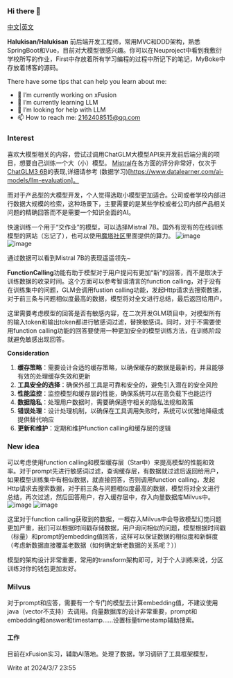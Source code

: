 ### Hi there 👋
[中文](https://github.com/Halukisan/Halukisan/blob/main/README.md)|[英文](https://github.com/Halukisan/Halukisan/blob/main/READMEE.md)

**Halukisan/Halukisan** 前后端开发工程师，常用MVC和DDD架构，熟悉SpringBoot和Vue，目前对大模型很感兴趣。你可以在Neuproject中看到我敷衍学校所写的作业，First中存放着所有学习编程的过程中所记下的笔记，MyBoke中存放着博客的源码。

There have some tips that can help you learn about me: 
- 🔭 I’m currently working on xFusion
- 🌱 I’m currently learning LLM
- 🤔 I’m looking for help with LLM
- 📫 How to reach me: 2162408515@qq.com

### **Interest**

喜欢大模型相关的内容，尝试过调用ChatGLM大模型API来开发前后端分离的项目，想要自己训练一个大（小）模型。
[Mistral](https://modelscope.cn/models/TabbyML/Mistral-7B/summary)在各方面的评分非常好，仅次于[ChatGLM3 6B](https://modelscope.cn/models/ZhipuAI/chatglm3-6b/summary)的表现,详细请参考 
(数据学习)[https://www.datalearner.com/ai-models/llm-evaluation]。

而对于产品型的大模型开发，个人觉得选取小模型更加适合。公司或者学校内部进行数据大规模的检索，这种场景下，主要需要的是某些学校或者公司内部产品相关问题的精确回答而不是需要一个知识全面的AI。

快速训练一个用于“交作业”的模型，可以选择Mistral 7B。国外有现有的在线训练模型的网站（忘记了），也可以使用[魔塔社区](https://modelscope.cn/home)里面提供的算力。
![image](https://github.com/Halukisan/Halukisan/assets/102407304/7808aaae-58c7-458e-a40e-91ce0027648a)
![image](https://github.com/Halukisan/Halukisan/assets/102407304/97c321ba-e697-40d7-831a-30157f937b89)

通过数据可以看到Mistral 7B的表现遥遥领先~

**FunctionCalling**功能有助于模型对于用户提问有更加“新”的回答，而不是取决于训练数据的收录时间。这个方面可以参考智谱清言的function calling，对于没有在训练集中的问题，GLM会调用fustion calling功能，发起Http请求去搜索数据，对于前三条与问题相似度最高的数据，模型将对全文进行总结，最后返回给用户。

这里需要考虑模型的回答是否有敏感内容，在二次开发GLM项目中，对模型所有的输入token和输出token都进行敏感词过滤，替换敏感词。同时，对于不需要使用function calling功能的回答要使用一种更加安全的模型训练方法，在训练阶段就避免敏感出现回答。

**Consideration**
1. **缓存策略**：需要设计合适的缓存策略，以确保缓存的数据是最新的，并且能够有效的处理缓存失效和更新
2. **工具安全的选择**：确保外部工具是可靠和安全的，避免引入潜在的安全风险
3. **性能监控**：监控模型和缓存层的性能，确保系统可以在高负载下也能运行
4. **数据隐私**：处理用户数据时，需要确保遵守相关的隐私法规和政策
5. **错误处理**：设计处理机制，以确保在工具调用失败时，系统可以优雅地降级或提供替代响应
6. **更新和维护**：定期和维护function calling和缓存层的逻辑

### **New idea**
可以考虑使用function calling和模型缓存层（Star中）来提高模型的性能和效率。对于prompt先进行敏感词过滤，查询缓存层，有数据就过滤后返回给用户，如果模型训练集中有相似数据，就直接回答，否则调用function calling，发起Http请求去搜索数据，对于前三条与问题相似度最高的数据，模型将对全文进行总结，再次过滤，然后回答用户，存入缓存层中，存入向量数据库Milvus中。
![image](https://github.com/Halukisan/Halukisan/assets/102407304/d7799d0d-adb6-4895-9b0d-1b439d350585)
![image](https://github.com/Halukisan/Halukisan/assets/102407304/9038584a-e4df-4557-804f-e8732304a96c)

这里对于function calling获取到的数据，一概存入Milvus中会导致模型幻觉问题更加严重，我们可以根据时间戳存储数据，用户询问相似的问题，模型根据时间戳（标量）和prompt的embedding值回答，这样可以保证数据的相似度和新鲜度（考虑新数据直接覆盖老数据（如何确定新老数据的关系呢？））

模型的架构设计非常重要，常用的transform架构即可，对于个人训练来说，分区训练对你的钱包更加友好。

### Milvus
对于prompt和应答，需要有一个专门的模型去计算embedding值，不建议使用java（vector不支持）去调用。向量数据库的设计非常重要，prompt和embedding和answer和timestamp......设置标量timestamp辅助搜索。

#### 工作
目前在xFusion实习，辅助AI落地。处理了数据，学习调研了工具框架模型，

Write at 2024/3/7 23:55
